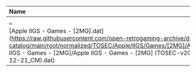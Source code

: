 |Name|Size|
|:---|---:|
|[..](../index.html)|DIR|
|[Apple IIGS - Games - [2MG].dat](https://raw.githubusercontent.com/open-retrogaming-archive/dat-catalog/main/root/normalized/TOSEC/Apple/IIGS/Games/[2MG]/Apple IIGS - Games - [2MG]/Apple IIGS - Games - [2MG] (TOSEC-v2022-12-21_CM).dat)|224671|
